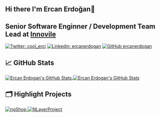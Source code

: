 <h2>Hi there I'm Ercan Erdoğan👋 </h2>

<h2>Senior Software Enginner / Development Team Lead at <a href="https://www.innovile.com/">Innovile</a></h2>


[![Twitter: cool_erci](https://img.shields.io/twitter/follow/cool_erci?style=social)](https://twitter.com/cool_erci)
[![Linkedin: ercanerdogan](https://img.shields.io/badge/-ercanerdogan-blue?style=flat-square&logo=Linkedin&logoColor=white&link=https://www.linkedin.com/in/ercanerdogan/)](https://www.linkedin.com/in/ercanerdogan/)
[![GitHub ercanerdogan](https://img.shields.io/github/followers/ercanerdogan?label=follow&style=social)](https://github.com/ercanerdogan)

## &#x1f4c8; GitHub Stats

<a href="https://github.com/ercanerdogan/ercanerdogan">
  <img align="center" src="https://github-readme-stats.vercel.app/api?username=ercanerdogan&show_icons=true&line_height=33&count_private=true&title_color=6aa6f8&text_color=8a919a&icon_color=6aa6f8&bg_color=0e1116" alt="Ercan Erdogan's GitHub Stats" />
</a>

<a href="https://github.com/ercanerdogan/ercanerdogan">
  <img align="center" src="https://github-readme-stats.vercel.app/api/top-langs/?username=ercanerdogan&hide=c%2B%2B,c,html&title_color=6aa6f8&text_color=8a919a&icon_color=6aa6f8&bg_color=0e1116" alt="Ercan Erdogan's GitHub Stats" />
</a>

## 🗂️ Highlight Projects

<a href="https://github.com/ercanerdogan/ngShop">
  <img align="center" src="https://github-readme-stats.vercel.app/api/pin/?username=ercanerdogan&repo=ngShop&show_icons=true&line_height=27&title_color=6aa6f8&text_color=8a919a&icon_color=6aa6f8&bg_color=0e1116" alt="ngShop" />
</a>

<a href="https://github.com/ercanerdogan/NLayerProject">
  <img align="center" src="https://github-readme-stats.vercel.app/api/pin/?username=ercanerdogan&repo=NLayerProject&show_icons=true&line_height=27&title_color=6aa6f8&text_color=8a919a&icon_color=6aa6f8&bg_color=0e1116" alt="NLayerProject" />
</a>



<!--

## &#x1f4c8; GitHub Stats

![Ercan Erdogan's GitHub stats](https://github-readme-stats.vercel.app/api?username=ercanerdogan&show_icons=true&theme=radical)
[![Top Langs](https://github-readme-stats.vercel.app/api/top-langs/?username=ercanerdogan&layout=compact&theme=radical)](https://github.com/ercanerdogan/github-readme-stats)


First Header | Second Header
------------ | -------------
Content cell 1 | Content cell 2
Content column 1 | Content column 2

🗂️ Highlight Projects

<a href="https://github.com/ercanerdogan/ProducerConsumerWithKafka">
  <img align="center" src="https://github-readme-stats.vercel.app/api/pin/?username=ercanerdogan&repo=ProducerConsumerWithKafka&show_icons=true&line_height=27&title_color=6aa6f8&text_color=8a919a&icon_color=6aa6f8&bg_color=0e1116" alt="ProducerConsumerWithKafka" />
</a>

<a href="https://github.com/ercanerdogan/TaskManager">
  <img align="center" src="https://github-readme-stats.vercel.app/api/pin/?username=ercanerdogan&repo=TaskManager&show_icons=true&line_height=27&title_color=6aa6f8&text_color=8a919a&icon_color=6aa6f8&bg_color=0e1116" alt="TaskManager" />
</a>

-->
